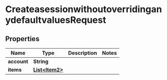 

# CreateasessionwithoutoverridinganydefaultvaluesRequest


## Properties

| Name | Type | Description | Notes |
|------------ | ------------- | ------------- | -------------|
|**account** | **String** |  |  |
|**items** | [**List&lt;Item2&gt;**](Item2.md) |  |  |



